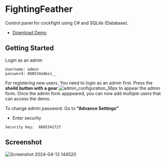 # FightingFeather

Control panel for cockfight using C# and SQLite (Database).
* [Download Demo](https://github.com/seizue/FightingFeather/releases)


## Getting Started 

Login as an admin
 ````  
Username: admin
password: 888534admin__  
 ````  

For registering new users. You need to login as an admin first.
Press the **sheild button with a gear** ![admin_configuration_36px](https://github.com/seizue/FightingFeather/assets/25120376/c6eb5838-3e89-455b-af9f-6635793ebf46)
 to appear the admin form.
Once the admin form apppeared, you can now add multiple users that can access the demo.

To change admin password. Go to **"Advance Settings"**
* Enter security
 ````  
Security Key:  8885341727
 ```` 

## Screenshot
![Screenshot 2024-04-13 144520](https://github.com/seizue/FightingFeather/assets/25120376/cf1d1596-7b49-4e1e-bc01-3ad2aa93ecdd)




